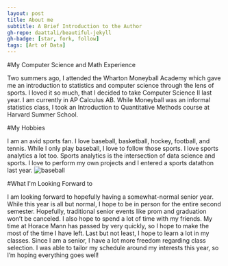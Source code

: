 ```yaml
---
layout: post
title: About me
subtitle: A Brief Introduction to the Author
gh-repo: daattali/beautiful-jekyll
gh-badge: [star, fork, follow]
tags: [Art of Data]
---
```


#My Computer Science and Math Experience

Two summers ago, I attended the Wharton Moneyball Academy which gave me an introduction to statistics and computer science through the lens of sports. I loved it so much, that I decided to take Computer Science II last year. I am currently in AP Calculus AB. While Moneyball was an informal statistics class, I took an Introduction to Quantitative Methods course at Harvard Summer School.

#My Hobbies

I am an avid sports fan. I love baseball, basketball, hockey, football, and tennis. While I only play baseball, I love to follow those sports. I love sports analytics a lot too. Sports analytics is the intersection of data science and sports. I love to perform my own projects and I entered a sports datathon last year. 
![baseball](../desktop/https://images.app.goo.gl/3ohsJXP6rMwFCqH1A)

#What I'm Looking Forward to

I am looking forward to hopefully having a somewhat-normal senior year. While this year is all but normal, I hope to be in person for the entire second semester. Hopefully, traditional senior events like prom and graduation won’t be canceled. I also hope to spend a lot of time with my friends. My time at Horace Mann has passed by very quickly, so I hope to make the most of the time I have left. Last but not least, I hope to learn a lot in my classes. Since I am a senior, I have a lot more freedom regarding class selection. I was able to tailor my schedule around my interests this year, so I’m hoping everything goes well!

